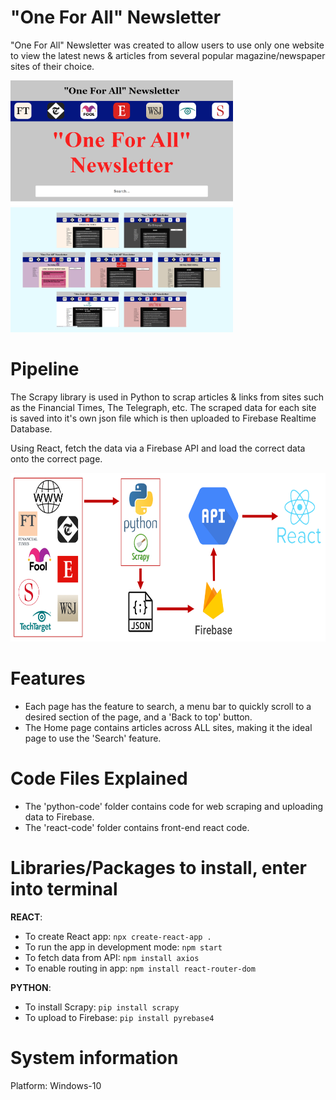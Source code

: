 # "One For All" Newsletter

"One For All" Newsletter was created to allow users to use only one website to view the latest news & articles from several popular magazine/newspaper sites of their choice.

<img src="https://raw.githubusercontent.com/yichen101/Oneforallnewsletter/main/images/Homepage.PNG" width="356" height="200"> <img src="https://raw.githubusercontent.com/yichen101/Oneforallnewsletter/main/images/Tabpages.png" width="356" height="200">

# Pipeline
The Scrapy library is used in Python to scrap articles & links from sites such as the Financial Times, The Telegraph, etc. The scraped data for each site is saved into it's own json file which is then uploaded to Firebase Realtime Database.

Using React, fetch the data via a Firebase API and load the correct data onto the correct page.

<img src="https://raw.githubusercontent.com/yichen101/Oneforallnewsletter/main/images/Pipeline.PNG" width="700" height="270">

# Features
* Each page has the feature to search, a menu bar to quickly scroll to a desired section of the page, and a 'Back to top' button.
* The Home page contains articles across ALL sites, making it the ideal page to use the 'Search' feature.

# Code Files Explained
* The 'python-code' folder contains code for web scraping and uploading data to Firebase.
* The 'react-code' folder contains front-end react code.

# Libraries/Packages to install, enter into terminal
**REACT**:
* To create React app: `npx create-react-app .`
* To run the app in development mode: `npm start` 
* To fetch data from API: `npm install axios`
* To enable routing in app: `npm install react-router-dom`

**PYTHON**:
* To install Scrapy: `pip install scrapy`
* To upload to Firebase: `pip install pyrebase4`

# System information
Platform: Windows-10

